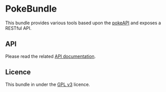 # PokeBundle

This bundle provides various tools based upon the [pokeAPI](http://pokeapi.co/) and exposes a RESTful API.

## API

Please read the related [API documentation](Resources/doc/api.md).

## Licence

This bundle in under the [GPL v3](Resources/meta/LICENCE) licence.
